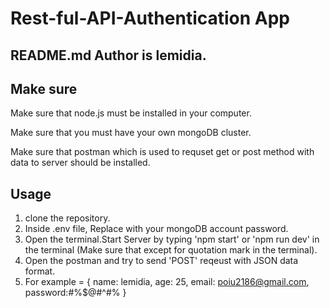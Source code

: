 # Rest-ful-API-Authentication App

## README.md Author is lemidia.

## Make sure

<p>Make sure that node.js must be installed in your computer. </p>
<p>Make sure that you must have your own mongoDB cluster.</p>
<p>Make sure that postman which is used to requset get or post method with data to server should be installed.</p>

## Usage

1. clone the repository.
2. Inside .env file, Replace <password> with your mongoDB account password.
3. Open the terminal.Start Server by typing 'npm start' or 'npm run dev' in the terminal (Make sure that except for quotation mark in the terminal).
4. Open the postman and try to send 'POST' reqeust with JSON data format.
5. For example = { name: lemidia, age: 25, email: poiu2186@gmail.com, password:#%$@#^#% }


